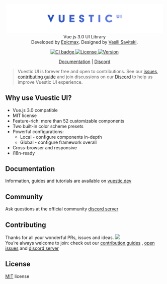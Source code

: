 <p align="center">
    <a href="https://vuestic.dev" target="_blank">
        <img alt="Vuestic UI Logo" width="500" src="./packages/ui/src/assets/vuestic-ui-logo.png">
    </a>
        <br>
    Vue.js 3.0 UI Library
    <br>
    Developed by <a href="https://epicmax.co">Epicmax</a>. Designed by
    <a href="https://xxsavitski.com/">Vasili Savitski</a>.
    <br>
  </p>

  <p align="center">
    <a href="https://app.circleci.com/pipelines/github/epicmaxco/vuestic-ui">
      <img src="https://img.shields.io/circleci/build/github/epicmaxco/vuestic-ui/develop" alt="CI badge">
    </a>
    <a href="https://github.com/epicmaxco/vuestic-ui/blob/develop/LICENSE.MD">
      <img src="https://img.shields.io/npm/l/vuestic-ui.svg" alt="License">
    </a>
    <a href="https://www.npmjs.com/package/vuestic-ui">
      <img src="https://img.shields.io/github/package-json/v/epicmaxco/vuestic-ui" alt="Version">
    </a>
  </p>

  <p align="center">
    <a href="https://vuestic.dev/">Documentation</a>
    |
    <a href="https://discord.gg/u7fQdqQt8c">Discord</a>
  </p>


> Vuestic UI is forever free and open to contributions. See our
<a href="https://github.com/epicmaxco/vuestic-ui/issues">issues</a>,
<a href="https://vuestic.dev/en/contribution/guide">contributing guide</a> and join discussions on our
<a href="https://discord.gg/u7fQdqQt8c">Discord</a> to help us improve Vuestic UI experience.

## Why use Vuestic UI?

- Vue.js 3.0 compatible
- MIT license
- Feature-rich: more than 52 customizable components
- Two built-in color scheme presets
- Powerful configurations:
    - Local - configure components in-depth
    - Global - configure framework overall
- Cross-browser and responsive
- i18n-ready

## Documentation

Information, guides and tutorials are available
on [vuestic.dev](https://vuestic.dev)

## Community

Ask questions at the official
community [discord server](https://discord.gg/u7fQdqQt8c)

## Contributing

Thanks for all your wonderful PRs, issues and ideas.
<a href="https://github.com/epicmaxco/vuestic-ui/graphs/contributors">
<img src="https://opencollective.com/vuestic-ui/contributors.svg?width=890&button=false" />
</a>
<br>
You’re always welcome to join: check out
our <a href="https://vuestic.dev/en/contribution/guide">
contribution guides</a>
, [open issues](https://github.com/epicmaxco/vuestic-ui/issues)
and [discord server](https://discord.gg/u7fQdqQt8c)

## License

[MIT](https://github.com/epicmaxco/vuestic-ui/blob/develop/LICENSE.MD) license
